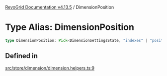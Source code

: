 [RevoGrid Documentation v4.13.5](README.md) / DimensionPosition

# Type Alias: DimensionPosition

```ts
type DimensionPosition: Pick<DimensionSettingsState, "indexes" | "positionIndexes" | "originItemSize" | "positionIndexToItem">;
```

## Defined in

[src/store/dimension/dimension.helpers.ts:9](https://github.com/revolist/revogrid/blob/f32590b4b251a55e7610f26e48cd67947bdd6441/src/store/dimension/dimension.helpers.ts#L9)

